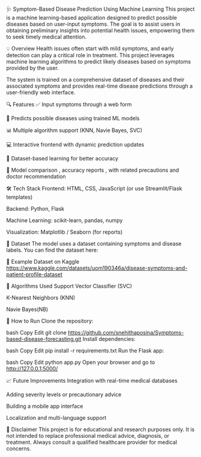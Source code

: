 🩺 Symptom-Based Disease Prediction Using Machine Learning
This project is a machine learning-based application designed to predict possible diseases based on user-input symptoms. The goal is to assist users in obtaining preliminary insights into potential health issues, empowering them to seek timely medical attention.

💡 Overview
Health issues often start with mild symptoms, and early detection can play a critical role in treatment. This project leverages machine learning algorithms to predict likely diseases based on symptoms provided by the user.

The system is trained on a comprehensive dataset of diseases and their associated symptoms and provides real-time disease predictions through a user-friendly web interface.

🔍 Features
✅ Input symptoms through a web form

🧠 Predicts possible diseases using trained ML models

📊 Multiple algorithm support (KNN, Navie Bayes, SVC)

💻 Interactive frontend with dynamic prediction updates

📁 Dataset-based learning for better accuracy

🧾 Model comparison , accuracy reports , with related precautions and doctor recommendation 

🛠️ Tech Stack
Frontend: HTML, CSS, JavaScript (or use Streamlit/Flask templates)

Backend: Python, Flask

Machine Learning: scikit-learn, pandas, numpy

Visualization: Matplotlib / Seaborn (for reports)

📂 Dataset
The model uses a dataset containing symptoms and disease labels. You can find the dataset here:

🔗 Example Dataset on Kaggle
https://www.kaggle.com/datasets/uom190346a/disease-symptoms-and-patient-profile-dataset

🧪 Algorithms Used
Support Vector Classifier (SVC)


K-Nearest Neighbors (KNN)

Navie Bayes(NB)



🚀 How to Run
Clone the repository:

bash
Copy
Edit
git clone https://github.com/snehithaposina/Symptoms-based-disease-forecasting.git
Install dependencies:

bash
Copy
Edit
pip install -r requirements.txt
Run the Flask app:

bash
Copy
Edit
python app.py
Open your browser and go to http://127.0.0.1:5000/

📈 Future Improvements
Integration with real-time medical databases

Adding severity levels or precautionary advice

Building a mobile app interface

Localization and multi-language support

🤝 Disclaimer
This project is for educational and research purposes only. It is not intended to replace professional medical advice, diagnosis, or treatment. Always consult a qualified healthcare provider for medical concerns.
